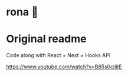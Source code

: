 # rona 🦠

# Original readme
Code along with React + Next + Hooks API

<https://www.youtube.com/watch?v=B85s0cjlitE>

